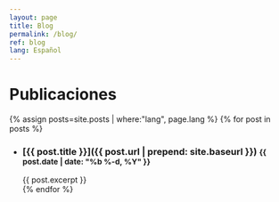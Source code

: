 ```yaml
---
layout: page
title: Blog
permalink: /blog/
ref: blog
lang: Español
---
```


# Publicaciones

{% assign posts=site.posts | where:"lang", page.lang %}
{% for post in posts %}
  * ### [{{ post.title }}]({{ post.url | prepend: site.baseurl }}) <small class="post-meta">{{ post.date | date: "%b %-d, %Y" }}</small>
    {{ post.excerpt }}
    <br>
{% endfor %}
